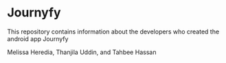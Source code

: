 # Journyfy

This repository contains information about the developers who created the android app Journyfy

Melissa Heredia, Thanjila Uddin, and Tahbee Hassan
